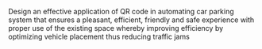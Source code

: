 Design an effective application of QR code in automating car parking system that ensures a pleasant, efficient, friendly and safe experience with proper use of the existing space whereby improving efficiency by optimizing vehicle placement thus reducing traffic jams
